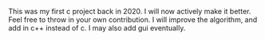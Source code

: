 This was my first c project back in 2020. I will now actively make it better. Feel free to throw in your own contribution. I will improve the algorithm, and add in c++ instead of c. I may also add gui eventually.
